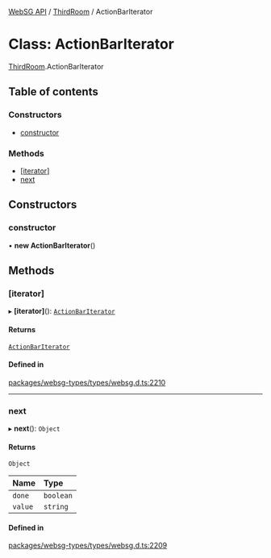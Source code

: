 [WebSG API](../README.md) / [ThirdRoom](../modules/ThirdRoom.md) / ActionBarIterator

# Class: ActionBarIterator

[ThirdRoom](../modules/ThirdRoom.md).ActionBarIterator

## Table of contents

### Constructors

- [constructor](ThirdRoom.ActionBarIterator.md#constructor)

### Methods

- [[iterator]](ThirdRoom.ActionBarIterator.md#[iterator])
- [next](ThirdRoom.ActionBarIterator.md#next)

## Constructors

### constructor

• **new ActionBarIterator**()

## Methods

### [iterator]

▸ **[iterator]**(): [`ActionBarIterator`](ThirdRoom.ActionBarIterator.md)

#### Returns

[`ActionBarIterator`](ThirdRoom.ActionBarIterator.md)

#### Defined in

[packages/websg-types/types/websg.d.ts:2210](https://github.com/thirdroom/thirdroom/blob/fe402010/packages/websg-types/types/websg.d.ts#L2210)

___

### next

▸ **next**(): `Object`

#### Returns

`Object`

| Name | Type |
| :------ | :------ |
| `done` | `boolean` |
| `value` | `string` |

#### Defined in

[packages/websg-types/types/websg.d.ts:2209](https://github.com/thirdroom/thirdroom/blob/fe402010/packages/websg-types/types/websg.d.ts#L2209)
